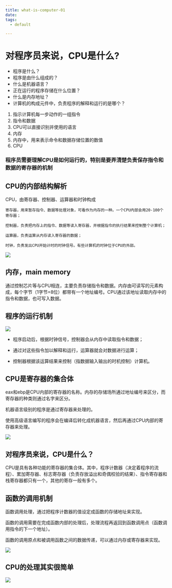 ```yaml
---
title: what-is-computer-01
date: 
tags:
  - default

---
```


# 对程序员来说，CPU是什么? #

- 程序是什么？     
- 程序是由什么组成的？
- 什么是机器语言？
- 正在运行的程序存储在什么位置？
- 什么是内存地址？
- 计算机的构成元件中，负责程序的解释和运行的是哪个？

<!-- more -->

1. 指示计算机每一步动作的一组指令
2. 指令和数据
3. CPU可以直接识别并使用的语言
4. 内存
5. 内存中，用来表示命令和数据存储位置的数值
6. CPU

### 程序员需要理解CPU是如何运行的，特别是要弄清楚负责保存指令和数据的寄存器的机制
  
## CPU的内部结构解析 ##

CPU，由寄存器、控制器、运算器和时钟构成

    寄存器，用来暂存指令、数据等处理对象，可看作为内存的一种。一个CPU内部会用20-100个寄存器；

    控制器，负责把内存上的指令、数据等读入寄存器，并根据指令的执行结果来控制整个计算机；

    运算器，负责运算从内存读入寄存器的数据；

    时钟，负责发出CPU开始计时的时钟信号。有些计算机的时钟位于CPU的外部。

![](http://ww4.sinaimg.cn/large/691a3013gw1f48jduouctj20ex09k75p.jpg)

## 内存，main memory ##

通过控制芯片等与CPU相连，主要负责存储指令和数据。内存由可读写的元素构成，每个字节（1字节=8位）都带有一个地址编号。CPU通过该地址读取内存中的指令和数据，也可写入数据。

## 程序的运行机制 ##

![](http://ww3.sinaimg.cn/large/691a3013gw1f48jaizpv5j20eo0dxgne.jpg)

- 程序启动后，根据时钟信号，控制器会从内存中读取指令和数据；

- 通过对这些指令加以解释和运行，运算器就会对数据进行运算；

- 控制器根据该运算结果来控制（指数据输入输出的时机控制）计算机。

## CPU是寄存器的集合体 ##

eax和ebp是CPU内部的寄存器的名称。内存的存储场所通过地址编号来区分，而寄存器的种类则通过名字来区分。

机器语言级别的程序是通过寄存器来处理的。

使用高级语言编写的程序会在编译后转化成机器语言，然后再通过CPU内部的寄存器来处理。

![](http://ww3.sinaimg.cn/large/691a3013gw1f48k2ivnzxj20eg07uq4o.jpg)

## 对程序员来说，CPU是什么？ ##

CPU是具有各种功能的寄存器的集合体。其中，程序计数器（决定着程序的流程）、累加寄存器、标志寄存器（负责存放溢出和奇偶校验的结果）、指令寄存器和栈寄存器都只有一个，其他的寄存一般有多个。

## 函数的调用机制 ##

函数调用处理，通过把程序计数器的值设定成函数的存储地址来实现。

函数的调用需要在完成函数内部的处理后，处理流程再返回到函数调用点（函数调用指令的下一个地址）。

函数的调用原点和被调用函数之间的数据传递，可以通过内存或寄存器来实现。

![](http://ww3.sinaimg.cn/large/691a3013gw1f48lq66zp4j20en0b9wgg.jpg)

## CPU的处理其实很简单 ##

![](http://ww2.sinaimg.cn/large/691a3013gw1f48mio49goj20eu04p755.jpg)



